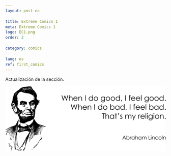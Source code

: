 ```yaml
---
layout: post-ea

title: Extreme Comics 1
meta: Extreme Comics 1
logo: EC1.png
order: 2

category: comics

lang: es
ref: first_comics
---
```


Actualización de la sección.

<a data-fancybox="gallery" href="/img/programming/Lincoln.png"><img src="/img/programming/Lincoln.png" alt=""></a>
